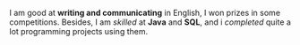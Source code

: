 I am good at **writing and communicating** in English, I won prizes in some competitions. Besides, I am *skilled* at **Java** and **SQL**, and i *completed* quite a lot programming projects using them. 
